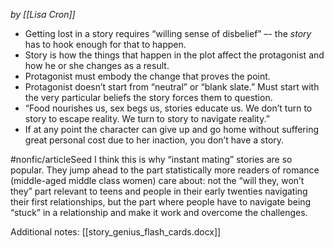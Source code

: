 <cite>by [[Lisa Cron]]</cite>

- Getting lost in a story requires “willing sense of disbelief” –- the *story* has to hook enough for that to happen.
- Story is how the things that happen in the plot affect the protagonist and how he or she changes as a result. 
- Protagonist must embody the change that proves the point. 
- Protagonist doesn’t start from “neutral” or “blank slate.” Must start with the very particular beliefs the story forces them to question. 
- “Food nourishes us, sex begs us, stories educate us. We don’t turn to story to escape reality. We turn to story to navigate reality.”
- If at any point the character can give up and go home without suffering great personal cost due to her inaction, you don’t have a story. 

#nonfic/articleSeed I think this is why “instant mating” stories are so popular. They jump ahead to the part statistically more readers of romance (middle-aged middle class women) care about: not the “will they, won’t they” part relevant to teens and people in their early twenties navigating their first relationships, but the part where people have to navigate being “stuck” in a relationship and make it work and overcome the challenges. 

Additional notes: [[story_genius_flash_cards.docx]]